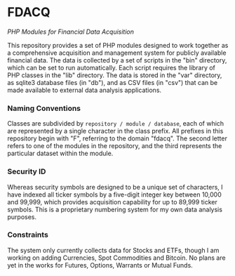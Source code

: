 # FDACQ #
_PHP Modules for Financial Data Acquisition_

This repository provides a set of PHP modules designed to work together as a comprehensive acquisition and management system for publicly available financial data. The data is collected by a set of scripts in the "bin" directory, which can be set to run automatically. Each script requires the library of PHP classes in the "lib" directory. The data is stored in the "var" directory, as sqlite3 database files (in "db"), and as CSV files (in "csv") that can be made available to external data analysis applications.

### Naming Conventions ###

Classes are subdivided by `repository / module / database`, each of which are represented by a single character in the class prefix. All prefixes in this repository begin with "F", referring to the domain "fdacq". The second letter refers to one of the modules in the repository, and the third represents the particular dataset within the module.

### Security ID ###

Whereas security symbols are designed to be a unique set of characters, I have indexed all ticker symbols by a five-digit integer key between 10,000 and 99,999, which provides acquisition capability for up to 89,999 ticker symbols. This is a proprietary numbering system for my own data analysis purposes.

### Constraints ###

The system only currently collects data for Stocks and ETFs, though I am working on adding Currencies, Spot Commodities and Bitcoin. No plans are yet in the works for Futures, Options, Warrants or Mutual Funds.
